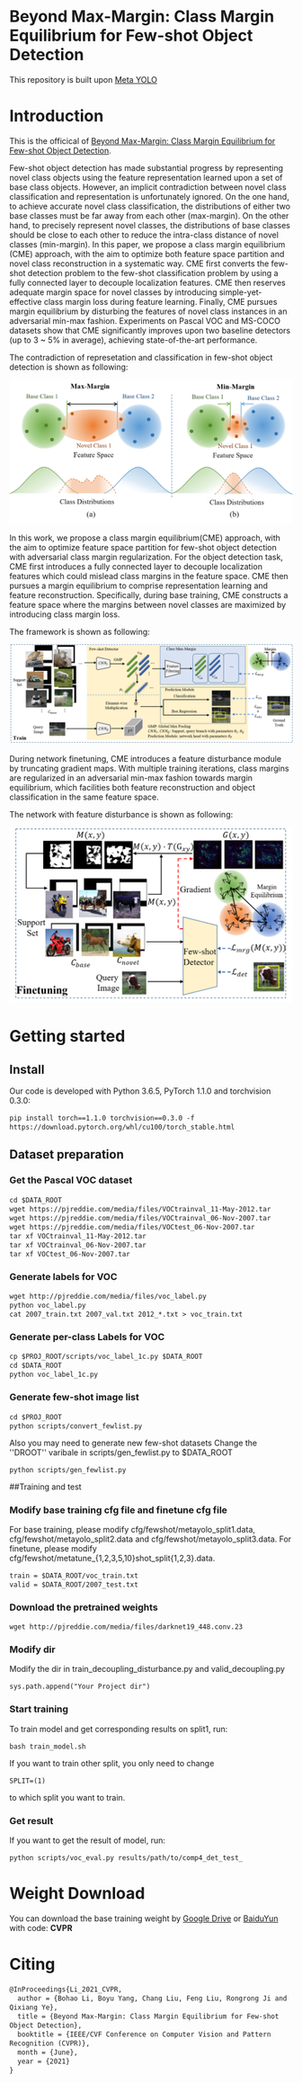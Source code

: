 # Beyond Max-Margin: Class Margin Equilibrium for Few-shot Object Detection

This repository is built upon [Meta YOLO](https://github.com/bingykang/Fewshot_Detection)

# Introduction
This is the officical of [Beyond Max-Margin: Class Margin Equilibrium for Few-shot Object Detection](https://arxiv.org/pdf/2103.04612.pdf).

Few-shot object detection has made substantial progress by representing novel class objects using the feature representation learned upon a set of base class objects.
However, an implicit contradiction between novel class classification and representation is unfortunately ignored. 
On the one hand, to achieve accurate novel class classification, the distributions of either two base classes must be far away from each other (max-margin). 
On the other hand, to precisely represent novel classes, the distributions of base classes should be close to each other to reduce the intra-class distance of novel classes (min-margin). 
In this paper, we propose a class margin equilibrium (CME) approach, with the aim to optimize both feature space partition and novel class reconstruction in a systematic way. 
CME first converts the few-shot detection problem to the few-shot classification problem by using a fully connected layer to decouple localization features. 
CME then reserves adequate margin space for novel classes by introducing simple-yet-effective class margin loss during feature learning. 
Finally, CME pursues margin equilibrium by disturbing the features of novel class instances in an adversarial min-max fashion. 
Experiments on Pascal VOC and MS-COCO datasets show that CME significantly improves upon two baseline detectors (up to 3 ~ 5% in average), achieving state-of-the-art performance.

The contradiction of represetation and classification in few-shot object detection is shown as following:

![](figures/contradiction.png)

In this work, we propose a class margin equilibrium(CME) approach, with the aim to optimize feature space partition for few-shot object detection with adversarial class margin regularization.
For the object detection task, CME first introduces a fully connected layer to decouple localization features which could mislead class margins in the feature space.
CME then pursues a margin equilibrium to comprise representation learning and feature reconstruction. 
Specifically, during base training, CME constructs a feature space where the margins between novel classes are maximized by introducing class margin loss.

The framework is shown as following:

![](figures/framework.png)
 
During network finetuning, CME introduces a feature disturbance module by truncating gradient maps. 
With multiple training iterations, class margins are regularized in an adversarial min-max fashion towards margin equilibrium, which facilities both feature reconstruction and object classification in the same feature space.

The network with feature disturbance is shown as following:

![](figures/feature_disturbance.png)


# Getting started 

## Install

Our code is developed with Python 3.6.5, PyTorch 1.1.0 and torchvision 0.3.0:

```
pip install torch==1.1.0 torchvision==0.3.0 -f https://download.pytorch.org/whl/cu100/torch_stable.html
```

## Dataset preparation

### Get the Pascal VOC dataset

```
cd $DATA_ROOT
wget https://pjreddie.com/media/files/VOCtrainval_11-May-2012.tar
wget https://pjreddie.com/media/files/VOCtrainval_06-Nov-2007.tar
wget https://pjreddie.com/media/files/VOCtest_06-Nov-2007.tar
tar xf VOCtrainval_11-May-2012.tar
tar xf VOCtrainval_06-Nov-2007.tar
tar xf VOCtest_06-Nov-2007.tar
```

### Generate labels for VOC

```
wget http://pjreddie.com/media/files/voc_label.py
python voc_label.py
cat 2007_train.txt 2007_val.txt 2012_*.txt > voc_train.txt
```

### Generate per-class Labels for VOC

```
cp $PROJ_ROOT/scripts/voc_label_1c.py $DATA_ROOT
cd $DATA_ROOT
python voc_label_1c.py
```

### Generate few-shot image list

```
cd $PROJ_ROOT
python scripts/convert_fewlist.py 
```

Also you may need to generate new few-shot datasets Change the ''DROOT'' varibale in scripts/gen_fewlist.py to $DATA_ROOT

```
python scripts/gen_fewlist.py
```

##Training and test

### Modify base training cfg file and finetune cfg file

For base training, please modify cfg/fewshot/metayolo_split1.data, cfg/fewshot/metayolo_split2.data and cfg/fewshot/metayolo_split3.data.
For finetune, please modify cfg/fewshot/metatune_{1,2,3,5,10}shot_split{1,2,3}.data.

```
train = $DATA_ROOT/voc_train.txt
valid = $DATA_ROOT/2007_test.txt
```
### Download the pretrained weights

```
wget http://pjreddie.com/media/files/darknet19_448.conv.23
```

### Modify dir

Modify the dir in train_decoupling_disturbance.py and valid_decoupling.py

```
sys.path.append("Your Project dir")
```

### Start training 

To train model and get corresponding results on split1, run:
```
bash train_model.sh
```

If you want to train other split, you only need to change
```
SPLIT=(1)
```
to which split you want to train.

### Get result

If you want to get the result of model, run:
```
python scripts/voc_eval.py results/path/to/comp4_det_test_
```


# Weight Download

You can download the base training weight by [Google Drive](https://drive.google.com/file/d/1-0Q2EqYXXb0dDm1J0e4dgyXeoQAesibU/view?usp=sharing) or [BaiduYun](https://pan.baidu.com/s/1WUrF0-dMyaS3InObBQa5zw ) with code: **CVPR** 

# Citing

```
@InProceedings{Li_2021_CVPR,
  author = {Bohao Li, Boyu Yang, Chang Liu, Feng Liu, Rongrong Ji and Qixiang Ye},
  title = {Beyond Max-Margin: Class Margin Equilibrium for Few-shot Object Detection},
  booktitle = {IEEE/CVF Conference on Computer Vision and Pattern Recognition (CVPR)},
  month = {June},
  year = {2021}
}
```
